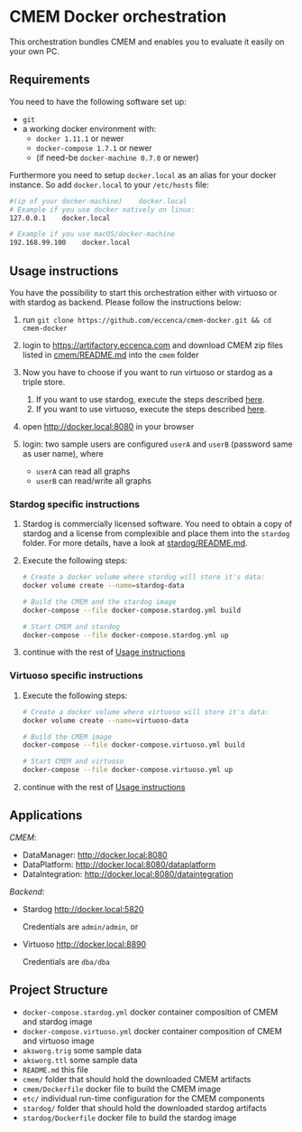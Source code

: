 # CMEM Docker orchestration

This orchestration bundles CMEM and enables you to evaluate it easily on your own PC.

## Requirements

You need to have the following software set up:

- `git`
- a working docker environment with:
    - `docker 1.11.1` or newer
    - `docker-compose 1.7.1` or newer
    - (if need-be `docker-machine 0.7.0` or newer)

Furthermore you need to setup `docker.local` as an alias for your docker instance. So add `docker.local` to your `/etc/hosts` file:

```bash
#(ip of your docker-machine)    docker.local
# Example if you use docker natively on linux:
127.0.0.1    docker.local

# Example if you use macOS/docker-machine
192.168.99.100    docker.local
```

## Usage instructions

You have the possibility to start this orchestration either with virtuoso or with stardog as backend. Please follow the instructions below:

1. run `git clone https://github.com/eccenca/cmem-docker.git && cd cmem-docker`
1. login to https://artifactory.eccenca.com and download CMEM zip files listed in [cmem/README.md](cmem/README.md) into the `cmem` folder
1. Now you have to choose if you want to run virtuoso or stardog as a triple store.

    1.  If you want to use stardog, execute the steps described [here](#stardog-specific-instructions).
    2.  If you want to use virtuoso, execute the steps described [here](#virtuoso-specific-instructions).
1. open http://docker.local:8080 in your browser
1. login: two sample users are configured `userA` and `userB` (password same as user name), where
    - `userA` can read all graphs
    - `userB` can read/write all graphs

### Stardog specific instructions

1. Stardog is commercially licensed software. You need to obtain a copy of stardog and a license from complexible and place them into the `stardog` folder. For more details, have a look at [stardog/README.md](stardog/README.md).
1. Execute the following steps:

    ```bash
    # Create a docker volume where stardog will store it's data:
    docker volume create --name=stardog-data

    # Build the CMEM and the stardog image
    docker-compose --file docker-compose.stardog.yml build

    # Start CMEM and stardog
    docker-compose --file docker-compose.stardog.yml up
    ```
1. continue with the rest of [Usage instructions](#usage-instructions)

### Virtuoso specific instructions

1. Execute the following steps:

    ```bash
    # Create a docker volume where virtuoso will store it's data:
    docker volume create --name=virtuoso-data

    # Build the CMEM image
    docker-compose --file docker-compose.virtuoso.yml build

    # Start CMEM and virtuoso
    docker-compose --file docker-compose.virtuoso.yml up
    ```
1. continue with the rest of [Usage instructions](#usage-instructions)

## Applications

*CMEM*:

-   DataManager: http://docker.local:8080
-   DataPlatform: http://docker.local:8080/dataplatform
-   DataIntegration: http://docker.local:8080/dataintegration

*Backend*:

-   Stardog http://docker.local:5820

    Credentials are `admin/admin`, or
-   Virtuoso http://docker.local:8890

    Credentials are `dba/dba`

## Project Structure

- `docker-compose.stardog.yml` docker container composition of CMEM and stardog image
- `docker-compose.virtuoso.yml` docker container composition of CMEM and virtuoso image
- `aksworg.trig` some sample data
- `aksworg.ttl` some sample data
- `README.md` this file
- `cmem/` folder that should hold the downloaded CMEM artifacts
- `cmem/Dockerfile` docker file to build the CMEM image
- `etc/` individual run-time configuration for the CMEM components
- `stardog/` folder that should hold the downloaded stardog artifacts
- `stardog/Dockerfile` docker file to build the stardog image
